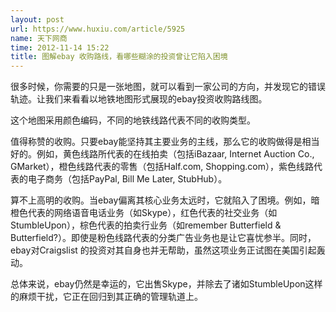 ```yaml
---
layout: post
url: https://www.huxiu.com/article/5925
name: 天下网商
time: 2012-11-14 15:22
title: 图解ebay 收购路线，看哪些糊涂的投资曾让它陷入困境
---
```

很多时候，你需要的只是一张地图，就可以看到一家公司的方向，并发现它的错误轨迹。让我们来看看以地铁地图形式展现的ebay投资收购路线图。

这个地图采用颜色编码，不同的地铁线路代表不同的收购类型。

值得称赞的收购。只要ebay能坚持其主要业务的主线，那么它的收购做得是相当好的。例如，黄色线路所代表的在线拍卖（包括iBazaar, Internet Auction Co., GMarket），橙色线路代表的零售（包括Half.com, Shopping.com），紫色线路代表的电子商务（包括PayPal, Bill Me Later, StubHub）。

算不上高明的收购。当ebay偏离其核心业务太远时，它就陷入了困境。例如，暗橙色代表的网络语音电话业务（如Skype），红色代表的社交业务（如StumbleUpon），棕色代表的拍卖行业务（如remember Butterfield & Butterfield?）。即使是粉色线路代表的分类广告业务也是让它喜忧参半。同时，ebay对Craigslist 的投资对其自身也并无帮助，虽然这项业务正试图在美国引起轰动。

总体来说，ebay仍然是幸运的，它出售Skype，并除去了诸如StumbleUpon这样的麻烦干扰，它正在回归到其正确的管理轨道上。

